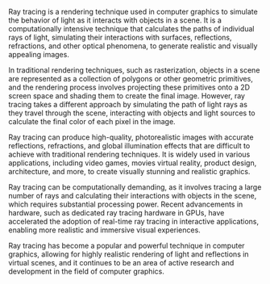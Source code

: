 Ray tracing is a rendering technique used in computer graphics to simulate the behavior of light as it interacts with objects in a scene. It is a computationally intensive technique that calculates the paths of individual rays of light, simulating their interactions with surfaces, reflections, refractions, and other optical phenomena, to generate realistic and visually appealing images.

In traditional rendering techniques, such as rasterization, objects in a scene are represented as a collection of polygons or other geometric primitives, and the rendering process involves projecting these primitives onto a 2D screen space and shading them to create the final image. However, ray tracing takes a different approach by simulating the path of light rays as they travel through the scene, interacting with objects and light sources to calculate the final color of each pixel in the image.

Ray tracing can produce high-quality, photorealistic images with accurate reflections, refractions, and global illumination effects that are difficult to achieve with traditional rendering techniques. It is widely used in various applications, including video games, movies virtual reality, product design, architecture, and more, to create visually stunning and realistic graphics.

Ray tracing can be computationally demanding, as it involves tracing a large number of rays and calculating their interactions with objects in the scene, which requires substantial processing power. Recent advancements in hardware, such as dedicated ray tracing hardware in GPUs, have accelerated the adoption of real-time ray tracing in interactive applications, enabling more realistic and immersive visual experiences.

Ray tracing has become a popular and powerful technique in computer graphics, allowing for highly realistic rendering of light and reflections in virtual scenes, and it continues to be an area of active research and development in the field of computer graphics.